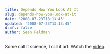 ```yaml
---
title: Depends How You Look At It
slug: depends-how-you-look-at-it
date: '2008-07-23T18:13:45'
updated: '2008-07-23T18:13:45'
draft: false
author: Sean Feldman
---
```

<p>Some call it science, I call it art. Watch the <a href="http://www.maseratigranturismo-s.com/">video</a>.</p>
